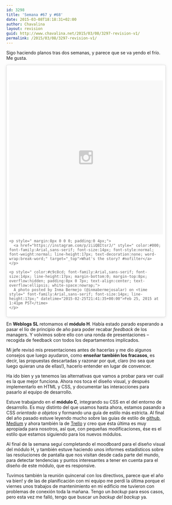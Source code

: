 ```yaml
---
id: 3298
title: 'Semana #67 y #68'
date: 2015-03-08T18:18:31+02:00
author: Chavalina
layout: revision
guid: http://www.chavalina.net/2015/03/08/3297-revision-v1/
permalink: /2015/03/08/3297-revision-v1/
---
```

Sigo haciendo planos tras dos semanas, y parece que se va yendo el frío. Me gusta.

<blockquote class="instagram-media" data-instgrm-captioned data-instgrm-version="4" style=" background:#FFF; border:0; border-radius:3px; box-shadow:0 0 1px 0 rgba(0,0,0,0.5),0 1px 10px 0 rgba(0,0,0,0.15); margin: 1px; max-width:658px; padding:0; width:99.375%; width:-webkit-calc(100% - 2px); width:calc(100% - 2px);">
  <div style="padding:8px;">
    <div style=" background:#F8F8F8; line-height:0; margin-top:40px; padding:50% 0; text-align:center; width:100%;">
      <div style=" background:url(data:image/png;base64,iVBORw0KGgoAAAANSUhEUgAAACwAAAAsCAMAAAApWqozAAAAGFBMVEUiIiI9PT0eHh4gIB4hIBkcHBwcHBwcHBydr+JQAAAACHRSTlMABA4YHyQsM5jtaMwAAADfSURBVDjL7ZVBEgMhCAQBAf//42xcNbpAqakcM0ftUmFAAIBE81IqBJdS3lS6zs3bIpB9WED3YYXFPmHRfT8sgyrCP1x8uEUxLMzNWElFOYCV6mHWWwMzdPEKHlhLw7NWJqkHc4uIZphavDzA2JPzUDsBZziNae2S6owH8xPmX8G7zzgKEOPUoYHvGz1TBCxMkd3kwNVbU0gKHkx+iZILf77IofhrY1nYFnB/lQPb79drWOyJVa/DAvg9B/rLB4cC+Nqgdz/TvBbBnr6GBReqn/nRmDgaQEej7WhonozjF+Y2I/fZou/qAAAAAElFTkSuQmCC); display:block; height:44px; margin:0 auto -44px; position:relative; top:-22px; width:44px;">
      </div>
    </div>
    
    <p style=" margin:8px 0 0 0; padding:0 4px;">
      <a href="https://instagram.com/p/ziiQBItsrJ/" style=" color:#000; font-family:Arial,sans-serif; font-size:14px; font-style:normal; font-weight:normal; line-height:17px; text-decoration:none; word-wrap:break-word;" target="_top">What's the story? #nofilter</a>
    </p>
    
    <p style=" color:#c9c8cd; font-family:Arial,sans-serif; font-size:14px; line-height:17px; margin-bottom:0; margin-top:8px; overflow:hidden; padding:8px 0 7px; text-align:center; text-overflow:ellipsis; white-space:nowrap;">
      A photo posted by Inma Bermejo (@inmabermejosalar) on <time style=" font-family:Arial,sans-serif; font-size:14px; line-height:17px;" datetime="2015-02-25T21:41:35+00:00">Feb 25, 2015 at 1:41pm PST</time>
    </p>
  </div>
</blockquote>

En **Weblogs SL** retomamos el **módulo H**. Había estado parado esperando a pasar el lío de principio de año para poder recabar _feedback_ de los managers. Y volvimos sobre ello con una ronda de presentaciones – recogida de feedback con todos los departamentos implicados. 

Mi jefe revisó mis presentaciones antes de hacerlas y me dio algunos consejos que luego ayudaron, como **enseñar también los fracasos**, es decir, las propuestas descartadas y razonar por qué, claro (no sea que luego quieran una de ellas!), hacerlo entender en lugar de convencer. 

Ha ido bien y ya tenemos las alternativas que vamos a probar para ver cuál es la que mejor funciona. Ahora nos toca el diseño visual, y después implementarlo en HTML y CSS, y documentar las interacciones para pasarlo al equipo de desarrollo.

Estuve trabajando en el **módulo C**, integrando su CSS en el del entorno de desarrollo. Es muy distinto del que usamos hasta ahora, estamos pasando a CSS _orientado a objetos_ y formando una guía de estilo más estricta. Al final del año pasado estuve leyendo mucho sobre las guías de estilo de [github](http://markdotto.com/2014/07/23/githubs-css/), [Medium](https://medium.com/@fat/mediums-css-is-actually-pretty-fucking-good-b8e2a6c78b06) y ahora también la de [Trello](http://blog.trello.com/heres-the-official-trello-css-guide/) y creo que ésta última es muy apropiada para nosotros, así que, con pequeñas modificaciones, ése es el estilo que estamos siguiendo para los nuevos módulos.

Al final de la semana seguí completando el moodboard para el diseño visual del módulo H, y también estuve haciendo unos informes estadísticos sobre las resoluciones de pantalla que nos visitan desde cada parte del mundo, para detectar tendencias y puntos interesantes a tener en cuenta para el diseño de este módulo, que es responsive.

Tuvimos también la reunión quincenal con los directivos, parece que el año va bien! y de las de planificación con mi equipo me perdí la última porque el viernes unos trabajos de mantenimiento en mi edificio me tuvieron con problemas de conexión toda la mañana. Tengo un _backup_ para esos casos, pero esta vez me falló, tengo que buscar un _backup del backup_ ya.